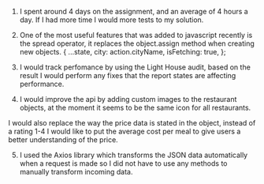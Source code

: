 1. I spent around 4 days on the assignment, and an average of 4 hours a day. If I had more time I would more tests to my solution.

2. One of the most useful features that was added to javascript recently is the spread operator, it replaces the object.assign method when creating new objects. {
   ...state,
   city: action.cityName,
   isFetching: true,
   };

3. I would track perfomance by using the Light House audit, based on the result I would perform any fixes that the report states are affecting performance.

4. I would improve the api by adding custom images to the restaurant objects, at the moment it seems to be the same icon for all restaurants.

I would also replace the way the price data is stated in the object, instead of a rating 1-4 I would like to put the average cost per meal to give users a better understanding of the price.

5. I used the Axios library which transforms the JSON data automatically when a request is made so I did not have to use any methods to manually transform incoming data.
